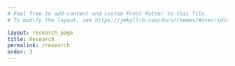 ```yaml
---
# Feel free to add content and custom Front Matter to this file.
# To modify the layout, see https://jekyllrb.com/docs/themes/#overriding-theme-defaults

layout: research_page
title: Research
permalink: /research
order: 3
---
```


